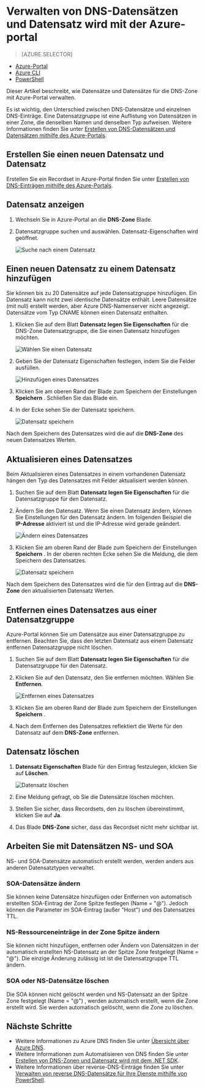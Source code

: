 <properties
   pageTitle="DNS-Datensätze und Datensätze mit Azure-Portal verwalten | Microsoft Azure"
   description="Verwalten von DNS Datensatz wird und beim Hosten Ihrer Domäne Azure DNS aufgezeichnet."
   services="dns"
   documentationCenter="na"
   authors="sdwheeler"
   manager="carmonm"
   editor=""
   tags="azure-resource-manager"/>

<tags
   ms.service="dns"
   ms.devlang="na"
   ms.topic="article"
   ms.tgt_pltfrm="na"
   ms.workload="infrastructure-services"
   ms.date="08/16/2016"
   ms.author="sewhee"/>

# <a name="manage-dns-records-and-record-sets-by-using-the-azure-portal"></a>Verwalten von DNS-Datensätzen und Datensatz wird mit der Azure-portal


> [AZURE.SELECTOR]
- [Azure-Portal](dns-operations-recordsets-portal.md)
- [Azure CLI](dns-operations-recordsets-cli.md)
- [PowerShell](dns-operations-recordsets.md)


Dieser Artikel beschreibt, wie Datensätze und Datensätze für die DNS-Zone mit Azure-Portal verwalten.

Es ist wichtig, den Unterschied zwischen DNS-Datensätze und einzelnen DNS-Einträge. Eine Datensatzgruppe ist eine Auflistung von Datensätzen in einer Zone, die denselben Namen und denselben Typ aufweisen. Weitere Informationen finden Sie unter [Erstellen von DNS-Datensätzen und Datensätzen mithilfe des Azure-Portals](dns-getstarted-create-recordset-portal.md).

## <a name="create-a-new-record-set-and-record"></a>Erstellen Sie einen neuen Datensatz und Datensatz

Erstellen Sie ein Recordset in Azure-Portal finden Sie unter [Erstellen von DNS-Einträgen mithilfe des Azure-Portals](dns-getstarted-create-recordset-portal.md).


## <a name="view-a-record-set"></a>Datensatz anzeigen

1. Wechseln Sie in Azure-Portal an die **DNS-Zone** Blade.

2. Datensatzgruppe suchen und auswählen. Datensatz-Eigenschaften wird geöffnet.

    ![Suche nach einem Datensatz](./media/dns-operations-recordsets-portal/searchset500.png)


## <a name="add-a-new-record-to-a-record-set"></a>Einen neuen Datensatz zu einem Datensatz hinzufügen

Sie können bis zu 20 Datensätze auf jede Datensatzgruppe hinzufügen. Ein Datensatz kann nicht zwei identische Datensätze enthält. Leere Datensätze (mit null) erstellt werden, aber Azure DNS-Namenserver nicht angezeigt. Datensätze vom Typ CNAME können einen Datensatz enthalten.


1. Klicken Sie auf dem Blatt **Datensatz legen Sie Eigenschaften** für die DNS-Zone Datensatzgruppe, die Sie einen Datensatz hinzufügen möchten.

    ![Wählen Sie einen Datensatz](./media/dns-operations-recordsets-portal/selectset500.png)

2. Geben Sie der Datensatz Eigenschaften festlegen, indem Sie die Felder ausfüllen.

    ![Hinzufügen eines Datensatzes](./media/dns-operations-recordsets-portal/addrecord500.png)

2. Klicken Sie am oberen Rand der Blade zum Speichern der Einstellungen **Speichern** . Schließen Sie das Blade ein.

3. In der Ecke sehen Sie der Datensatz speichern.

    ![Datensatz speichern](./media/dns-operations-recordsets-portal/saving150.png)

Nach dem Speichern des Datensatzes wird die auf die **DNS-Zone** des neuen Datensatzes Werten.


## <a name="update-a-record"></a>Aktualisieren eines Datensatzes

Beim Aktualisieren eines Datensatzes in einem vorhandenen Datensatz hängen den Typ des Datensatzes mit Felder aktualisiert werden können.

1. Suchen Sie auf dem Blatt **Datensatz legen Sie Eigenschaften** für die Datensatzgruppe für den Datensatz.

2. Ändern Sie den Datensatz. Wenn Sie einen Datensatz ändern, können Sie Einstellungen für den Datensatz ändern. Im folgenden Beispiel die **IP-Adresse** aktiviert ist und die IP-Adresse wird gerade geändert.

    ![Ändern eines Datensatzes](./media/dns-operations-recordsets-portal/modifyrecord500.png)

3. Klicken Sie am oberen Rand der Blade zum Speichern der Einstellungen **Speichern** . In der oberen rechten Ecke sehen Sie die Meldung, die dem Speichern des Datensatzes.

    ![Datensatz speichern](./media/dns-operations-recordsets-portal/saved150.png)


Nach dem Speichern des Datensatzes wird die für den Eintrag auf die **DNS-Zone** den aktualisierten Datensatz Werten.


## <a name="remove-a-record-from-a-record-set"></a>Entfernen eines Datensatzes aus einer Datensatzgruppe

Azure-Portal können Sie um Datensätze aus einer Datensatzgruppe zu entfernen. Beachten Sie, dass den letzten Datensatz aus einem Datensatz entfernen Datensatzgruppe nicht löschen.

1. Suchen Sie auf dem Blatt **Datensatz legen Sie Eigenschaften** für die Datensatzgruppe für den Datensatz.

2. Klicken Sie auf den Datensatz, den Sie entfernen möchten. Wählen Sie **Entfernen**.

    ![Entfernen eines Datensatzes](./media/dns-operations-recordsets-portal/removerecord500.png)

3. Klicken Sie am oberen Rand der Blade zum Speichern der Einstellungen **Speichern** .

3. Nach dem Entfernen des Datensatzes reflektiert die Werte für den Datensatz auf dem **DNS-Zone** entfernen.


## <a name="delete"></a>Datensatz löschen

1. **Datensatz Eigenschaften** Blade für den Eintrag festzulegen, klicken Sie auf **Löschen**.

    ![Datensatz löschen](./media/dns-operations-recordsets-portal/deleterecordset500.png)

2. Eine Meldung gefragt, ob Sie die Datensätze löschen möchten.

3. Stellen Sie sicher, dass Recordsets, den zu löschen übereinstimmt, klicken Sie auf **Ja**.

4. Das Blade **DNS-Zone** sicher, dass das Recordset nicht mehr sichtbar ist.


## <a name="work-with-ns-and-soa-records"></a>Arbeiten Sie mit Datensätzen NS- und SOA

NS- und SOA-Datensätze automatisch erstellt werden, werden anders aus anderen Datensatztypen verwaltet.

### <a name="modify-soa-records"></a>SOA-Datensätze ändern

Sie können keine Datensätze hinzufügen oder Entfernen von automatisch erstellten SOA-Eintrag der Zone Spitze festlegen (Name = "@"). Jedoch können die Parameter im SOA-Eintrag (außer "Host") und des Datensatzes TTL.

### <a name="modify-ns-records-at-the-zone-apex"></a>NS-Ressourceneinträge in der Zone Spitze ändern

Sie können nicht hinzufügen, entfernen oder Ändern von Datensätzen in der automatisch erstellten NS-Datensatz an der Spitze Zone festgelegt (Name = "@"). Die einzige Änderung zulässig ist ist die Datensatzgruppe TTL ändern.

### <a name="delete-soa-or-ns-record-sets"></a>SOA oder NS-Datensätze löschen

Die SOA können nicht gelöscht werden und NS-Datensatz an der Spitze Zone festgelegt (Name = "@") , werden automatisch erstellt, wenn die Zone erstellt wird. Sie werden automatisch gelöscht, wenn die Zone zu löschen.

## <a name="next-steps"></a>Nächste Schritte

-   Weitere Informationen zu Azure DNS finden Sie unter [Übersicht über Azure DNS](dns-overview.md).
-   Weitere Informationen zum Automatisieren von DNS finden Sie unter [Erstellen von DNS-Zonen und Datensatz wird mit dem .NET SDK](dns-sdk.md).
-   Weitere Informationen über reverse-DNS-Einträge finden Sie unter [Verwalten von reverse DNS-Datensätze für Ihre Dienste mithilfe von PowerShell](dns-reverse-dns-record-operations-ps.md).
